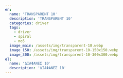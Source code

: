 ```yaml
---
en:
  name: 'TRANSPARENT 10'
  description: 'TRANSPARENT 10'
  categories: driver
  tags:
    - driver
    - spiral
    - no5
  image_main: /assets/img/transparent-10.webp
  image_150: /assets/img/transparent-10-150x150.webp
  image_300: /assets/img/transparent-10-300x300.webp
el:
  name: 'ΔΙΑΦΑΝΕΣ 10'
  description: 'ΔΙΑΦΑΝΕΣ 10'
---
```

